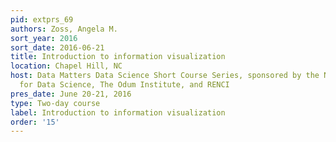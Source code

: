 ```yaml
---
pid: extprs_69
authors: Zoss, Angela M.
sort_year: 2016
sort_date: 2016-06-21
title: Introduction to information visualization
location: Chapel Hill, NC
host: Data Matters Data Science Short Course Series, sponsored by the National Consortium
  for Data Science, The Odum Institute, and RENCI
pres_date: June 20-21, 2016
type: Two-day course
label: Introduction to information visualization
order: '15'
---
```

